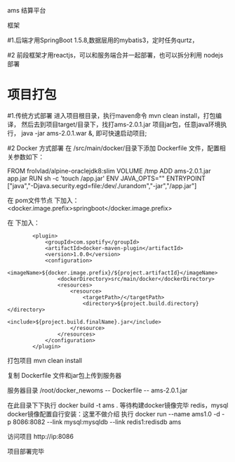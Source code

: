 ams 结算平台 

框架

#1.后端才用SpringBoot 1.5.8,数据层用的mybatis3，定时任务qurtz，

#2 前段框架才用reactjs，可以和服务端合并一起部署，也可以拆分利用 nodejs 部署

         
# 项目打包
#1.传统方式部署
进入项目根目录，执行maven命令 mvn clean install，打包编译，
然后去到项目target/目录下，找打ams-2.0.1.jar 项目jar包，任意java环境执行， java -jar ams-2.0.1.war &, 即可快速启动项目;



#2 Docker 方式部署
在 /src/main/docker/目录下添加 Dockerfile 文件，配置相关参数如下：


FROM frolvlad/alpine-oraclejdk8:slim
VOLUME /tmp
ADD ams-2.0.1.jar app.jar
RUN sh -c 'touch /app.jar'
ENV JAVA_OPTS=""
ENTRYPOINT ["java","-Djava.security.egd=file:/dev/./urandom","-jar","/app.jar"]


在 pom文件节点 <properties></properties>下加入：
<docker.image.prefix>springboot</docker.image.prefix>

在<build><plugins></plugins></build> 下加入：

            <plugin>
                <groupId>com.spotify</groupId>
                <artifactId>docker-maven-plugin</artifactId>
                <version>1.0.0</version>
                <configuration>
                    <imageName>${docker.image.prefix}/${project.artifactId}</imageName>
                    <dockerDirectory>src/main/docker</dockerDirectory>
                    <resources>
                        <resource>
                            <targetPath>/</targetPath>
                            <directory>${project.build.directory}</directory>
                            <include>${project.build.finalName}.jar</include>
                        </resource>
                    </resources>
                </configuration>
            </plugin>
            
            

打包项目
mvn clean install

复制 Dockerfile 文件和jar包上传到服务器

服务器目录 /root/docker_newoms
   -- Dockerfile
   -- ams-2.0.1.jar
   
在此目录下下执行
docker build -t ams .
等待构建docker镜像完毕
redis，mysql docker镜像配置自行安装：这里不做介绍
执行
docker run --name ams1.0 -d -p 8086:8082 --link mysql:mysqldb --link redis1:redisdb ams

访问项目 http://ip:8086

项目部署完毕
   

